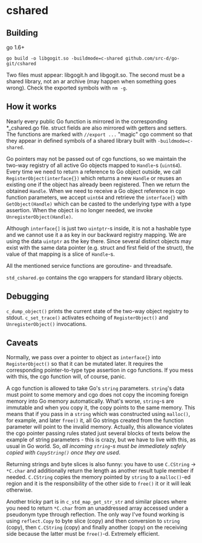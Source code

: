 cshared
=======

Building
--------
go 1.6+
```
go build -o libgogit.so -buildmode=c-shared github.com/src-d/go-git/cshared
```
Two files must appear: libgogit.h and libgogit.so. The second must be
a shared library, not an ar archive (may happen when something goes wrong).
Check the exported symbols with `nm -g`.

How it works
------------

Nearly every public Go function is mirrored in the corresponding *_cshared.go
file. struct fields are also mirrored with getters and setters. The functions
are marked with `//export ...` "magic" cgo comment so that they appear
in defined symbols of a shared library built with `-buildmode=c-shared`.

Go pointers may not be passed out of cgo functions, so we maintain the
two-way registry of all active Go objects mapped to `Handle`-s (`uint64`).
Every time we need to return a reference to Go object outside, we call
`RegisterObject(interface{})` which returns a new `Handle` or reuses
an existing one if the object has already been registered. Then we
return the obtained `Handle`. When we need to receive a Go object reference
in cgo function parameters, we accept `uint64` and retrieve the `interface{}`
with `GetObject(Handle)` which can be casted to the underlying type with a
type assertion. When the object is no longer needed, we invoke
`UnregisterObject(Handle)`.

Although `interface{]` is just two `uintptr`-s inside, it is not a hashable
type and we cannot use it a as key in our backward registry mapping.
We are using the data `uintptr` as the key there. Since several distinct
objects may exist with the same data pointer (e.g. struct and first field
of the struct), the value of that mapping is a slice of `Handle`-s.

All the mentioned service functions are goroutine- and threadsafe.

`std_cshared.go` contains the cgo wrappers for standard library objects.

Debugging
---------
`c_dump_object()` prints the current state of the two-way object registry
to stdout. `c_set_trace()` activates echoing of `RegisterObject()` and
`UnregisterObject()` invocations.

Caveats
-------
Normally, we pass over a pointer to object as `interface{}` into `RegisterObject()`
so that it can be mutated later. It requires the corresponding
pointer-to-type type assertion in cgo functions. If you mess with this,
the cgo function will, of course, panic.

A cgo function is allowed to take Go's `string` parameters. `string`'s
data must point to some memory and cgo does not copy the incoming foreign
memory into Go memory automatically. What's worse, `string`-s are immutable
and when you copy it, the copy points to the same memory. This means that
if you pass in a `string` which was constructed using `malloc()`, for example,
and later `free()` it, all Go strings created from the function parameter
will point to the invalid memory. Actually, this allowance violates the
cgo pointer passing rules stated just several blocks of texts
below the example of string parameters - this is crazy, but we have to live
with this, as usual in Go world. So, *all incoming `string`-s must be immediately
safely copied with `CopyString()` once they are used*.

Returning strings and byte slices is also funny: you have to use `C.CString` -> `*C.char`
and additionally return the length as another result tuple member if needed.
`C.CString` copies the memory pointed by `string` to a `malloc()`-ed region
and it is the responsibility of the other side to `free()` it or it will leak
otherwise.

Another tricky part is in `c_std_map_get_str_str` and similar places
where you need to return `*C.char` from an unaddressed array accessed under
a pseudonym type through reflection. The only way I've found working
is using `reflect.Copy` to byte slice (copy) and then conversion to
`string` (copy), then `C.CString` (copy) and finally another (copy) on the
receiving side because the latter must be `free()`-d. Extremely efficient.